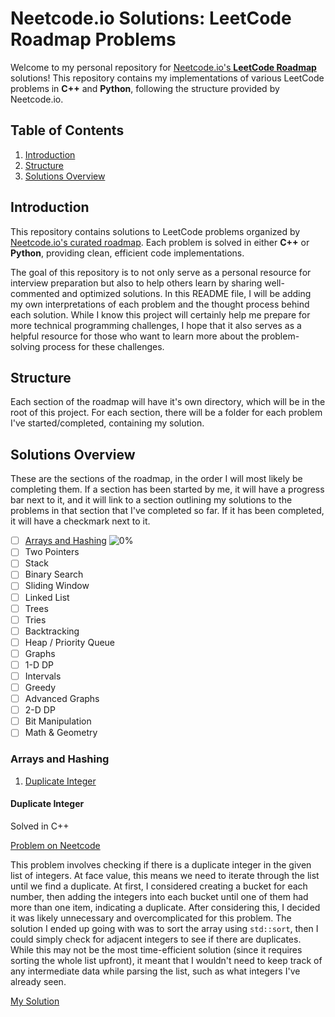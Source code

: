 # Neetcode.io Solutions: LeetCode Roadmap Problems

Welcome to my personal repository for [Neetcode.io's **LeetCode Roadmap**](https://neetcode.io/roadmap) solutions! This repository contains my implementations of various LeetCode problems in **C++** and **Python**, following the structure provided by Neetcode.io.

## Table of Contents

1. [Introduction](#introduction)
2. [Structure](#structure)
4. [Solutions Overview](#solutions-overview)

## Introduction

This repository contains solutions to LeetCode problems organized by [Neetcode.io's curated roadmap](https://neetcode.io/roadmap). Each problem is solved in either **C++** or **Python**, providing clean, efficient code implementations.

The goal of this repository is to not only serve as a personal resource for interview preparation but also to help others learn by sharing well-commented and optimized solutions. In this README file, I will be adding my own interpretations of each problem and the thought process behind each solution. While I know this project will certainly help me prepare for more technical programming challenges, I hope that it also serves as a helpful resource for those who want to learn more about the problem-solving process for these challenges.

## Structure

Each section of the roadmap will have it's own directory, which will be in the root of this project. For each section, there will be a folder for each problem I've started/completed, containing my solution.

## Solutions Overview
These are the sections of the roadmap, in the order I will most likely be completing them. If a section has been started by me, it will have a progress bar next to it, and it will link to a section outlining my solutions to the problems in that section that I've completed so far. If it has been completed, it will have a checkmark next to it.
- [ ] [Arrays and Hashing](#arrays-and-hashing) ![0%](https://progress-bar.xyz/0)
- [ ] Two Pointers
- [ ] Stack
- [ ] Binary Search
- [ ] Sliding Window
- [ ] Linked List
- [ ] Trees
- [ ] Tries
- [ ] Backtracking
- [ ] Heap / Priority Queue
- [ ] Graphs
- [ ] 1-D DP
- [ ] Intervals
- [ ] Greedy
- [ ] Advanced Graphs
- [ ] 2-D DP
- [ ] Bit Manipulation
- [ ] Math & Geometry

### Arrays and Hashing

1. [Duplicate Integer](#duplicate-integer)

#### Duplicate Integer
Solved in C++

[Problem on Neetcode](https://neetcode.io/problems/duplicate-integer)

This problem involves checking if there is a duplicate integer in the given list of integers. At face value, this means we need to iterate through the list until we find a duplicate. At first, I considered creating a bucket for each number, then adding the integers into each bucket until one of them had more than one item, indicating a duplicate. After considering this, I decided it was likely unnecessary and overcomplicated for this problem. The solution I ended up going with was to sort the array using `std::sort`, then I could simply check for adjacent integers to see if there are duplicates. While this may not be the most time-efficient solution (since it requires sorting the whole list upfront), it meant that I wouldn't need to keep track of any intermediate data while parsing the list, such as what integers I've already seen.

[My Solution](Arrays_and_Hashing\Duplicate_Integer\solution.cpp)